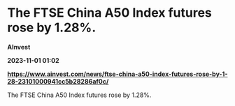 # The FTSE China A50 Index futures rose by 1.28%.
**AInvest**

**2023-11-01 01:02**

**https://www.ainvest.com/news/ftse-china-a50-index-futures-rose-by-1-28-23101000941cc5b28286af0c/**

The FTSE China A50 Index futures rose by 1.28%.